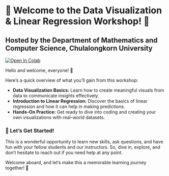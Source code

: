 # 🎉 Welcome to the Data Visualization & Linear Regression Workshop! 🎉

## Hosted by the Department of Mathematics and Computer Science, Chulalongkorn University


<a target="_blank" href="[https://colab.research.google.com/github/MathcomChula/Sciastral-Workshop/blob/main/Workshop_predict_score_Sciastral_Openhouse_2024.ipynb](https://github.com/MathcomChula/Sciastral-Workshop/blob/main/Workshop_predict_score_Sciastral_Openhouse_2024%20(2).ipynb)">
  <img src="https://colab.research.google.com/assets/colab-badge.svg" alt="Open In Colab"/>
</a>


Hello and welcome, everyone! 👋

Here’s a quick overview of what you’ll gain from this workshop:
- **Data Visualization Basics:** Learn how to create meaningful visuals from data to communicate insights effectively.
- **Introduction to Linear Regression:** Discover the basics of linear regression and how it can help in making predictions.
- **Hands-On Practice:** Get ready to dive into coding and creating your own visualizations with real-world datasets.

### 📢 Let’s Get Started!

This is a wonderful opportunity to learn new skills, ask questions, and have fun with your fellow students and our instructors. So, dive in, explore, and don’t hesitate to reach out if you need help at any point.

Welcome aboard, and let’s make this a memorable learning journey together! 🚀
